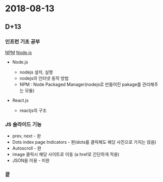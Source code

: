 # 2018-08-13 #
## D+13 ##

### 인프런 기초 공부 ###
[NPM](https://www.npmjs.com/)
[Node.js](https://nodejs.org/dist/latest-v8.x/docs/api/index.html)
- Node.js
  - nodejs 설치, 실행
  - nodejs의 인터넷 동작 방법
  - NPM : Node Packaged Manager(nodejs로 만들어진 pakage를 관리해주는 모듈)

- React.js
  - reactjs의 구조


### JS 슬라이드 기능 ###
- prev, next - 완
- Dots index page Indicators - 완(dots를 클릭해도 해당 사진으로 가지는 않음)
- Autoscroll - 완
- image 클릭시 해당 사이트로 이동 (a href로 간단하게 적용)
- JSON을 이용 - 미완


### 끝 ###

